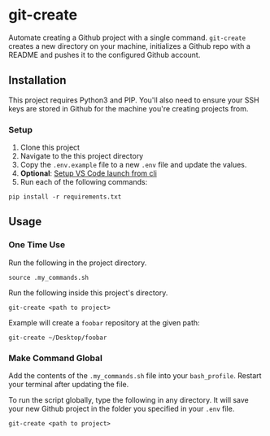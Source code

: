 # git-create
Automate creating a Github project with a single command. `git-create` creates a new directory on your machine, initializes a Github repo with a README and pushes it to the configured Github account.

## Installation
This project requires Python3 and PIP. You'll also need to ensure your SSH keys are stored in Github for the machine you're creating projects from.

### Setup
1) Clone this project
2) Navigate to the this project directory
3) Copy the `.env.example` file to a new `.env` file and update the values.
4) **Optional**: [Setup VS Code launch from cli](https://code.visualstudio.com/docs/setup/mac)
5) Run each of the following commands:

```
pip install -r requirements.txt
```

## Usage
### One Time Use
Run the following in the project directory.

```
source .my_commands.sh
```

Run the following inside this project's directory.
```
git-create <path to project>
```
Example will create a `foobar` repository at the given path:
```
git-create ~/Desktop/foobar
```

### Make Command Global
Add the contents of the `.my_commands.sh` file into your `bash_profile`. Restart your terminal after updating the file.

To run the script globally, type the following in any directory. It will save your new Github project in the folder you specified in your `.env` file.
```
git-create <path to project>
```

